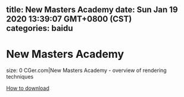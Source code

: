 
title: New Masters Academy
date: Sun Jan 19 2020 13:39:07 GMT+0800 (CST)    
categories: baidu
---

# New Masters Academy
size: 0
 CGer.com|New Masters Academy - overview of rendering techniques
 

[How to download](https://bpcam.bemobtrk.com/go/2ceec3aa-1ca2-46d6-b9ff-aaa5c184517c?jno=4969)